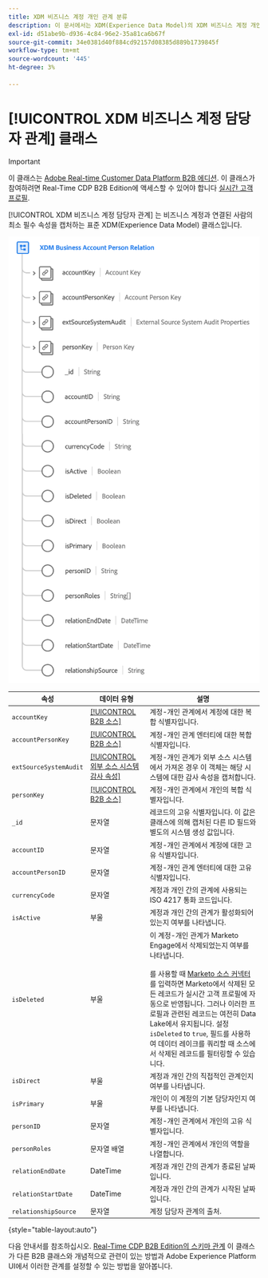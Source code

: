 ```yaml
---
title: XDM 비즈니스 계정 개인 관계 분류
description: 이 문서에서는 XDM(Experience Data Model)의 XDM 비즈니스 계정 개인 관계 클래스에 대한 개요를 제공합니다.
exl-id: d51abe9b-d936-4c84-96e2-35a81ca6b67f
source-git-commit: 34e0381d40f884cd92157d08385d889b1739845f
workflow-type: tm+mt
source-wordcount: '445'
ht-degree: 3%

---
```


# [!UICONTROL XDM 비즈니스 계정 담당자 관계] 클래스

>[!IMPORTANT]
>
>이 클래스는 [Adobe Real-time Customer Data Platform B2B 에디션](../../../rtcdp/b2b-overview.md). 이 클래스가 참여하려면 Real-Time CDP B2B Edition에 액세스할 수 있어야 합니다 [실시간 고객 프로필](../../../profile/home.md).

[!UICONTROL XDM 비즈니스 계정 담당자 관계] 는 비즈니스 계정과 연결된 사람의 최소 필수 속성을 캡처하는 표준 XDM(Experience Data Model) 클래스입니다.

![UI에 표시되는 XDM 비즈니스 계정 개인 관계 클래스의 구조](../../images/classes/b2b/business-account-person-relation.png)

| 속성 | 데이터 유형 | 설명 |
| --- | --- | --- |
| `accountKey` | [[!UICONTROL B2B 소스]](../../data-types/b2b-source.md) | 계정-개인 관계에서 계정에 대한 복합 식별자입니다. |
| `accountPersonKey` | [[!UICONTROL B2B 소스]](../../data-types/b2b-source.md) | 계정-개인 관계 엔터티에 대한 복합 식별자입니다. |
| `extSourceSystemAudit` | [[!UICONTROL 외부 소스 시스템 감사 속성]](../../data-types/external-source-system-audit-attributes.md) | 계정-개인 관계가 외부 소스 시스템에서 가져온 경우 이 객체는 해당 시스템에 대한 감사 속성을 캡처합니다. |
| `personKey` | [[!UICONTROL B2B 소스]](../../data-types/b2b-source.md) | 계정-개인 관계에서 개인의 복합 식별자입니다. |
| `_id` | 문자열 | 레코드의 고유 식별자입니다. 이 값은 클래스에 의해 캡처된 다른 ID 필드와 별도의 시스템 생성 값입니다. |
| `accountID` | 문자열 | 계정-개인 관계에서 계정에 대한 고유 식별자입니다. |
| `accountPersonID` | 문자열 | 계정-개인 관계 엔터티에 대한 고유 식별자입니다. |
| `currencyCode` | 문자열 | 계정과 개인 간의 관계에 사용되는 ISO 4217 통화 코드입니다. |
| `isActive` | 부울 | 계정과 개인 간의 관계가 활성화되어 있는지 여부를 나타냅니다. |
| `isDeleted` | 부울 | 이 계정-개인 관계가 Marketo Engage에서 삭제되었는지 여부를 나타냅니다.<br><br>를 사용할 때 [Marketo 소스 커넥터](../../../sources/connectors/adobe-applications/marketo/marketo.md)를 입력하면 Marketo에서 삭제된 모든 레코드가 실시간 고객 프로필에 자동으로 반영됩니다. 그러나 이러한 프로필과 관련된 레코드는 여전히 Data Lake에서 유지됩니다. 설정 `isDeleted` to `true`, 필드를 사용하여 데이터 레이크를 쿼리할 때 소스에서 삭제된 레코드를 필터링할 수 있습니다. |
| `isDirect` | 부울 | 계정과 개인 간의 직접적인 관계인지 여부를 나타냅니다. |
| `isPrimary` | 부울 | 개인이 이 계정의 기본 담당자인지 여부를 나타냅니다. |
| `personID` | 문자열 | 계정-개인 관계에서 개인의 고유 식별자입니다. |
| `personRoles` | 문자열 배열 | 계정-개인 관계에서 개인의 역할을 나열합니다. |
| `relationEndDate` | DateTime | 계정과 개인 간의 관계가 종료된 날짜입니다. |
| `relationStartDate` | DateTime | 계정과 개인 간의 관계가 시작된 날짜입니다. |
| `relationshipSource` | 문자열 | 계정 담당자 관계의 출처. |

{style=&quot;table-layout:auto&quot;}

다음 안내서를 참조하십시오. [Real-Time CDP B2B Edition의 스키마 관계](../../tutorials/relationship-b2b.md) 이 클래스가 다른 B2B 클래스와 개념적으로 관련이 있는 방법과 Adobe Experience Platform UI에서 이러한 관계를 설정할 수 있는 방법을 알아봅니다.
